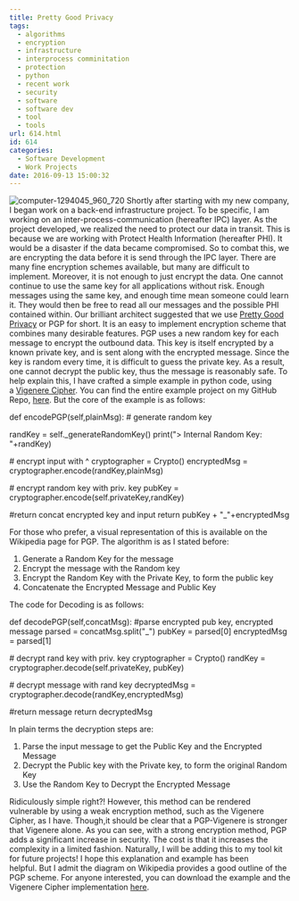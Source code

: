 ```yaml
---
title: Pretty Good Privacy
tags:
  - algorithms
  - encryption
  - infrastructure
  - interprocess comminitation
  - protection
  - python
  - recent work
  - security
  - software
  - software dev
  - tool
  - tools
url: 614.html
id: 614
categories:
  - Software Development
  - Work Projects
date: 2016-09-13 15:00:32
---
```


![computer-1294045_960_720](https://danieljscheufler.files.wordpress.com/2016/08/computer-1294045_960_720.png) Shortly after starting with my new company, I began work on a back-end infrastructure project. To be specific, I am working on an inter-process-communication (hereafter IPC) layer. As the project developed, we realized the need to protect our data in transit. This is because we are working with Protect Health Information (hereafter PHI). It would be a disaster if the data became compromised. So to combat this, we are encrypting the data before it is send through the IPC layer. There are many fine encryption schemes available, but many are difficult to implement. Moreover, it is not enough to just encrypt the data. One cannot continue to use the same key for all applications without risk. Enough messages using the same key, and enough time mean someone could learn it. They would then be free to read all our messages and the possible PHI contained within. Our brilliant architect suggested that we use [Pretty Good Privacy](https://en.wikipedia.org/wiki/Pretty_Good_Privacy) or PGP for short. It is an easy to implement encryption scheme that combines many desirable features. PGP uses a new random key for each message to encrypt the outbound data. This key is itself encrypted by a known private key, and is sent along with the encrypted message. Since the key is random every time, it is difficult to guess the private key. As a result, one cannot decrypt the public key, thus the message is reasonably safe. To help explain this, I have crafted a simple example in python code, using a [Vigenere Cipher](https://en.wikipedia.org/wiki/Vigen%C3%A8re_cipher). You can find the entire example project on my GitHub Repo, [here](https://github.com/djscheuf/ProgamingPractice/blob/Playground/Playground/Cryptography/PGP/example.py). But the core of the example is as follows:

def encodePGP(self,plainMsg): 
\# generate random key 

randKey = self._generateRandomKey() 
print("> Internal Random Key: "+randKey) 

\# encrypt input with ^ 
cryptographer = Crypto() 
encryptedMsg = cryptographer.encode(randKey,plainMsg) 

\# encrypt random key with priv. 
key pubKey = cryptographer.encode(self.privateKey,randKey) 

#return concat encrypted key and input 
return pubKey + "_"+encryptedMsg

For those who prefer, a visual representation of this is available on the Wikipedia page for PGP. The algorithm is as I stated before:

1.  Generate a Random Key for the message
2.  Encrypt the message with the Random key
3.  Encrypt the Random Key with the Private Key, to form the public key
4.  Concatenate the Encrypted Message and Public Key

The code for Decoding is as follows:

def decodePGP(self,concatMsg): 
#parse encrypted pub key, encrypted message 
parsed = concatMsg.split("_") 
pubKey = parsed\[0\] 
encryptedMsg = parsed\[1\] 

\# decrypt rand key with priv. key 
cryptographer = Crypto() 
randKey = cryptographer.decode(self.privateKey, pubKey)
 
\# decrypt message with rand key 
decryptedMsg = cryptographer.decode(randKey,encryptedMsg) 

#return message 
return decryptedMsg

In plain terms the decryption steps are:

1.  Parse the input message to get the Public Key and the Encrypted Message
2.  Decrypt the Public key with the Private key, to form the original Random Key
3.  Use the Random Key to Decrypt the Encrypted Message

Ridiculously simple right?! However, this method can be rendered vulnerable by using a weak encryption method, such as the Vigenere Cipher, as I have. Though,it should be clear that a PGP-Vigenere is stronger that Vigenere alone. As you can see, with a strong encryption method, PGP adds a significant increase in security. The cost is that it increases the complexity in a limited fashion. Naturally, I will be adding this to my tool kit for future projects! I hope this explanation and example has been helpful. But I admit the diagram on Wikipedia provides a good outline of the PGP scheme. For anyone interested, you can download the example and the Vigenere Cipher implementation [here](https://github.com/djscheuf/ProgamingPractice/tree/Playground/Playground/Cryptography/PGP).